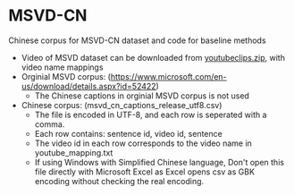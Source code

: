 # MSVD-CN
Chinese corpus for MSVD-CN dataset and code for baseline methods

- Video of MSVD dataset can be downloaded from [youtubeclips.zip](http://upplysingaoflun.ecn.purdue.edu/~yu239/datasets/youtubeclips.zip), with video name mappings
- Orginial MSVD corpus: (https://www.microsoft.com/en-us/download/details.aspx?id=52422)
  - The Chinese captions in orginial MSVD corpus is not used
- Chinese corpus: (msvd_cn_captions_release_utf8.csv)
  - The file is encoded in UTF-8, and each row is seperated with a comma. 
  - Each row contains: sentence id, video id, sentence
  - The video id in each row corresponds to the video name in youtube_mapping.txt
  - If using Windows with Simplified Chinese language, Don't open this file directly with Microsoft Excel as Excel opens csv as GBK encoding without checking the real encoding.
